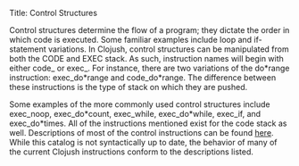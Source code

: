 Title: Control Structures

Control structures determine the flow of a program; they dictate the order in which code is executed. Some familiar examples include loop and if-statement variations. In Clojush, control structures can be manipulated from both the CODE and EXEC stack. As such, instruction names will begin with either code_ or exec_. For instance, there are two variations of the do\*range instruction: exec_do\*range and code_do\*range. The difference between these instructions is the type of stack on which they are pushed. 

Some examples of the more commonly used control structures include exec_noop, exec_do\*count, exec_while, exec_do\*while, exec_if, and exec_do\*times. All of the instructions mentioned exist for the code stack as well. Descriptions of most of the control instructions can be found [here](http://faculty.hampshire.edu/lspector/push3-description.html#Push3%20vs.%20Push2). While this catalog is not syntactically up to date, the behavior of many of the current Clojush instructions conform to the descriptions listed. 
